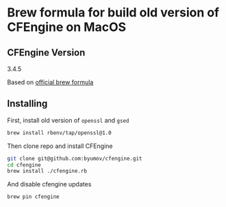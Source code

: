# Brew formula for build old version of CFEngine on MacOS

## CFEngine Version
3.4.5

Based on [official brew formula](https://formulae.brew.sh/formula/cfengine)

## Installing

First, install old version of `openssl` and `gsed`

```bash
brew install rbenv/tap/openssl@1.0
```

Then clone repo and install CFEngine

```bash
git clone git@github.com:byumov/cfengine.git
cd cfengine
brew install ./cfengine.rb
```

And disable cfengine updates

```
brew pin cfengine
```

